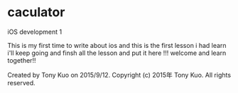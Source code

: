 # caculator
iOS development 1

This is my first time to write about ios
and this is the first lesson i had learn
i'll keep going and finsh all the lesson 
and put it here !!!
welcome and learn together!!

Created by Tony Kuo on 2015/9/12.
Copyright (c) 2015年 Tony Kuo. All rights reserved.
